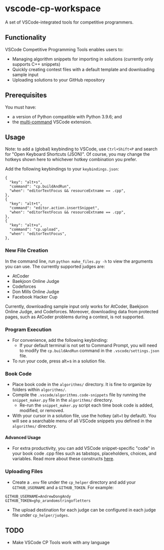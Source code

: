 # vscode-cp-workspace
A set of VSCode-integrated tools for competitive programmers.

## Functionality
VSCode Competitive Programming Tools enables users to:
- Managing algorithm snippets for importing in solutions (currently only supports C++ snippets)
- Quickly creating contest files with a default template and downloading sample input
- Uploading solutions to your GitHub repository

## Prerequisites
You must have:
- a version of Python compatible with Python 3.9.6; and
- the [multi-command](https://marketplace.visualstudio.com/items?itemName=ryuta46.multi-command) VSCode extension.

## Usage

Note: to add a (global) keybinding to VSCode, use `Ctrl+Shift+P` and search for "Open Keyboard Shortcuts (JSON)". Of course, you may change the hotkeys shown here to whichever hotkey combination you prefer.

Add the following keybindings to your `keybindings.json`:
```
{
  "key": "alt+s",
  "command": "cp.buildAndRun",
  "when": "editorTextFocus && resourceExtname == .cpp",
},
{
  "key": "alt+t",
  "command": "editor.action.insertSnippet",
  "when": "editorTextFocus && resourceExtname == .cpp",
},
{
  "key": "alt+u",
  "command": "cp.upload",
  "when": "editorTextFocus",
},
```

### New File Creation
In the command line, run `python make_files.py -h` to view the arguments you can use. The currently supported judges are:
<!-- TODO: add links -->
- AtCoder
- Baekjoon Online Judge
- Codeforces
- Don Mills Online Judge
- Facebook Hacker Cup

Currently, downloading sample input only works for AtCoder, Baekjoon Online Judge, and Codeforces. Moreover, downloading data from protected pages, such as AtCoder problems during a contest, is not supported.

### Program Execution
- For convenience, add the following keybinding:
  - If your default terminal is not set to Command Prompt, you will need to modify the `cp.buildAndRun` command in the `.vscode/settings.json` file.
- To run your code, press alt+s in a solution file.

### Book Code
- Place book code in the `algorithms/` directory. It is fine to organize by folders within `algorithms/`.
- Compile the `.vscode/algorithms.code-snippets` file by running the `snippet_maker.py` file in the `algorithms/` directory.
  - Re-run the `snippet_maker.py` script each time book code is added, modified, or removed.
- With your cursor in a solution file, use the hotkey (alt+t by default). You will see a searchable menu of all VSCode snippets you defined in the `algorithms/` directory.

#### Advanced Usage
- For extra productivity, you can add VSCode snippet-specific "code" in your book code .cpp files such as tabstops, placeholders, choices, and variables. Read more about these constructs [here](https://code.visualstudio.com/docs/editor/userdefinedsnippets#_snippet-syntax).

### Uploading Files
- Create a `.env` file under the `cp_helper` directory and add your `GITHUB_USERNAME` and a `GITHUB_TOKEN`. For example:
```
GITHUB_USERNAME=AndrewDongAndy
GITHUB_TOKEN=ghp_arandomstringofletters
```
- The upload destination for each judge can be configured in each judge file under `cp_helper/judges`.

## TODO
- Make VSCode CP Tools work with any language
